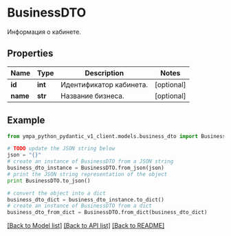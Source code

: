 # BusinessDTO

Информация о кабинете.

## Properties
Name | Type | Description | Notes
------------ | ------------- | ------------- | -------------
**id** | **int** | Идентификатор кабинета. | [optional] 
**name** | **str** | Название бизнеса. | [optional] 

## Example

```python
from ympa_python_pydantic_v1_client.models.business_dto import BusinessDTO

# TODO update the JSON string below
json = "{}"
# create an instance of BusinessDTO from a JSON string
business_dto_instance = BusinessDTO.from_json(json)
# print the JSON string representation of the object
print BusinessDTO.to_json()

# convert the object into a dict
business_dto_dict = business_dto_instance.to_dict()
# create an instance of BusinessDTO from a dict
business_dto_from_dict = BusinessDTO.from_dict(business_dto_dict)
```
[[Back to Model list]](../README.md#documentation-for-models) [[Back to API list]](../README.md#documentation-for-api-endpoints) [[Back to README]](../README.md)


